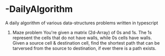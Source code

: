 # -DailyAlgorithm

A daily algorithm of various data-structures problems written in typescript

1. Maze problem
   You're given a matrix (2d-Array) of 0s and 1s. The 1s represent the cells that do not have walls, while 0s cells have walls.
   Given a source cell & destination cell, find the shortest path that can be tarversed from the source to destination, if ever there is a path exists.
